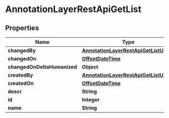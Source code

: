 # AnnotationLayerRestApiGetList

## Properties
Name | Type | Description | Notes
------------ | ------------- | ------------- | -------------
**changedBy** | [**AnnotationLayerRestApiGetListUser1**](AnnotationLayerRestApiGetListUser1.md) |  |  [optional]
**changedOn** | [**OffsetDateTime**](OffsetDateTime.md) |  |  [optional]
**changedOnDeltaHumanized** | **Object** |  |  [optional]
**createdBy** | [**AnnotationLayerRestApiGetListUser**](AnnotationLayerRestApiGetListUser.md) |  |  [optional]
**createdOn** | [**OffsetDateTime**](OffsetDateTime.md) |  |  [optional]
**descr** | **String** |  |  [optional]
**id** | **Integer** |  |  [optional]
**name** | **String** |  |  [optional]
